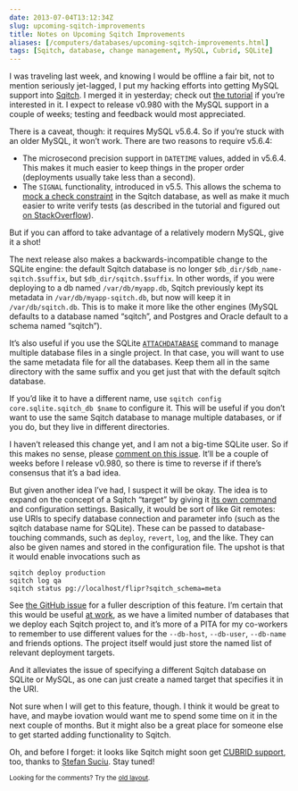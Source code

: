 ```yaml
--- 
date: 2013-07-04T13:12:34Z
slug: upcoming-sqitch-improvements
title: Notes on Upcoming Sqitch Improvements
aliases: [/computers/databases/upcoming-sqitch-improvements.html]
tags: [Sqitch, database, change management, MySQL, Cubrid, SQLite]
---
```


<p>I was traveling last week, and knowing I would be offline a fair bit, not to mention seriously jet-lagged, I put my hacking efforts into getting MySQL support into <a href="http://sqitch.org/">Sqitch</a>. I merged it in yesterday; check out <a href="https://github.com/theory/sqitch/blob/master/lib/sqitchtutorial-mysql.pod">the tutorial</a> if you’re interested in it. I expect to release v0.980 with the MySQL support in a couple of weeks; testing and feedback would most appreciated.</p>

<p>There is a caveat, though: it requires MySQL v5.6.4. So if you’re stuck with an older MySQL, it won’t work. There are two reasons to require v5.6.4:</p>

<ul>
<li>The microsecond precision support in <code>DATETIME</code> values, added in v5.6.4. This makes it much easier to keep things in the proper order (deployments usually take less than a second).</li>
<li>The <code>SIGNAL</code> functionality, introduced in v5.5. This allows the schema to <a href="https://github.com/theory/sqitch/blob/master/lib/App/Sqitch/Engine/mysql.sql#L132">mock a check constraint</a> in the Sqitch database, as well as make it much easier to write verify tests (as described in the tutorial and figured out <a href="http://stackoverflow.com/q/17406675/79202">on StackOverflow</a>).</li>
</ul>


<p>But if you can afford to take advantage of a relatively modern MySQL, give it a shot!</p>

<p>The next release also makes a backwards-incompatible change to the SQLite engine: the default Sqitch database is no longer <code>$db_dir/$db_name-sqitch.$suffix</code>, but <code>$db_dir/sqitch.$suffix</code>. In other words, if you were deploying to a db named <code>/var/db/myapp.db</code>, Sqitch previously kept its metadata in <code>/var/db/myapp-sqitch.db</code>, but now will keep it in <code>/var/db/sqitch.db</code>. This is to make it more like the other engines (MySQL defaults to a database named “sqitch”, and Postgres and Oracle default to a schema named “sqitch”).</p>

<p>It’s also useful if you use the SQLite <a href="http://www.sqlite.org/lang_attach.html"><code>ATTACHDATABASE</code></a> command to manage multiple database files in a single project. In that case, you will want to use the same metadata file for all the databases. Keep them all in the same directory with the same suffix and you get just that with the default sqitch database.</p>

<p>If you’d like it to have a different name, use <code>sqitch config core.sqlite.sqitch_db $name</code> to configure it. This will be useful if you don’t want to use the same Sqitch database to manage multiple databases, or if you do, but they live in different directories.</p>

<p>I haven’t released this change yet, and I am not a big-time SQLite user. So if this makes no sense, please <a href="https://github.com/theory/sqitch/issues/98">comment on this issue</a>. It’ll be a couple of weeks before I release v0.980, so there is time to reverse if if there’s consensus that it’s a bad idea.</p>

<p>But given another idea I’ve had, I suspect it will be okay. The idea is to expand on the concept of a Sqitch “target” by giving it <a href="https://github.com/theory/sqitch/issues/100">its own command</a> and configuration settings. Basically, it would be sort of like Git remotes: use URIs to specify database connection and parameter info (such as the sqitch database name for SQLite). These can be passed to database-touching commands, such as <code>deploy</code>, <code>revert</code>, <code>log</code>, and the like. They can also be given names and stored in the configuration file. The upshot is that it would enable invocations such as</p>

<pre><code>sqitch deploy production
sqitch log qa
sqitch status pg://localhost/flipr?sqitch_schema=meta
</code></pre>

<p>See <a href="https://github.com/theory/sqitch/issues/100">the GitHub issue</a> for a fuller description of this feature. I’m certain that this would be useful <a href="http://iovation.com/">at work</a>, as we have a limited number of databases that we deploy each Sqitch project to, and it’s more of a PITA for my co-workers to remember to use different values for the <code>--db-host</code>, <code>--db-user</code>, <code>--db-name</code> and friends options. The project itself would just store the named list of relevant deployment targets.</p>

<p>And it alleviates the issue of specifying a different Sqitch database on SQLite or MySQL, as one can just create a named target that specifies it in the URI.</p>

<p>Not sure when I will get to this feature, though. I think it would be great to have, and maybe iovation would want me to spend some time on it in the next couple of months. But it might also be a great place for someone else to get started adding functionality to Sqitch.</p>

<p>Oh, and before I forget: it looks like Sqitch might soon get <a href="https://github.com/theory/sqitch/issues/93">CUBRID support</a>, too, thanks to <a href="https://github.com/stefansbv">Ștefan Suciu</a>. Stay tuned!</p>

<p class="past"><small>Looking for the comments? Try the <a rel="nofollow" href="//past.justatheory.com/computers/databases/upcoming-sqitch-improvements.html">old layout</a>.</small></p>


